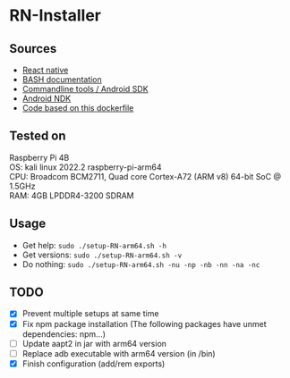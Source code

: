# RN-Installer

## Sources
- [React native](https://reactnative.dev/docs/next/environment-setup)
- [BASH documentation](https://debian-facile.org/doc:programmation:shells:script-bash-variables-arguments-parametres)
- [Commandline tools / Android SDK](https://developer.android.com/studio/command-line)
- [Android NDK](https://developer.android.com/ndk/downloads)
- [Code based on this dockerfile](https://github.com/react-native-community/docker-android)

## Tested on
Raspberry Pi 4B\
OS: kali linux 2022.2 raspberry-pi-arm64\
CPU: Broadcom BCM2711, Quad core Cortex-A72 (ARM v8) 64-bit SoC @ 1.5GHz\
RAM: 4GB LPDDR4-3200 SDRAM

## Usage
- Get help: `sudo ./setup-RN-arm64.sh -h`
- Get versions: `sudo ./setup-RN-arm64.sh -v`
- Do nothing: `sudo ./setup-RN-arm64.sh -nu -np -nb -nn -na -nc`

## TODO
- [x] Prevent multiple setups at same time
- [x] Fix npm package installation (The following packages have unmet dependencies: npm...)
- [ ] Update aapt2 in jar with arm64 version
- [ ] Replace adb executable with arm64 version (in /bin)
- [x] Finish configuration (add/rem exports)
